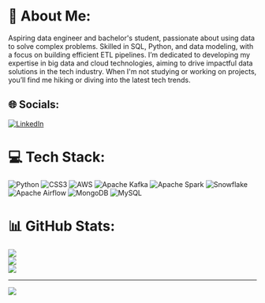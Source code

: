 # 💫 About Me:
Aspiring data engineer and bachelor's student, passionate about using data to solve complex problems. Skilled in SQL, Python, and data modeling, with a focus on building efficient ETL pipelines. I’m dedicated to developing my expertise in big data and cloud technologies, aiming to drive impactful data solutions in the tech industry. When I'm not studying or working on projects, you’ll find me hiking or diving into the latest tech trends.


## 🌐 Socials:
[![LinkedIn](https://img.shields.io/badge/LinkedIn-%230077B5.svg?logo=linkedin&logoColor=white)](https://linkedin.com/in/https://www.linkedin.com/in/subhamrs/) 

# 💻 Tech Stack:
![Python](https://img.shields.io/badge/python-3670A0?style=for-the-badge&logo=python&logoColor=ffdd54) ![CSS3](https://img.shields.io/badge/css3-%231572B6.svg?style=for-the-badge&logo=css3&logoColor=white) ![AWS](https://img.shields.io/badge/AWS-%23FF9900.svg?style=for-the-badge&logo=amazon-aws&logoColor=white) ![Apache Kafka](https://img.shields.io/badge/Apache%20Kafka-000?style=for-the-badge&logo=apachekafka) ![Apache Spark](https://img.shields.io/badge/Apache%20Spark-FDEE21?style=for-the-badge&logo=apachespark&logoColor=black) ![Snowflake](https://img.shields.io/badge/snowflake-%2329B5E8.svg?style=for-the-badge&logo=snowflake&logoColor=white) ![Apache Airflow](https://img.shields.io/badge/Apache%20Airflow-017CEE?style=for-the-badge&logo=Apache%20Airflow&logoColor=white) ![MongoDB](https://img.shields.io/badge/MongoDB-%234ea94b.svg?style=for-the-badge&logo=mongodb&logoColor=white) ![MySQL](https://img.shields.io/badge/mysql-4479A1.svg?style=for-the-badge&logo=mysql&logoColor=white)
# 📊 GitHub Stats:
![](https://github-readme-stats.vercel.app/api?username=SubhamRanjan&theme=dark&hide_border=false&include_all_commits=false&count_private=false)<br/>
![](https://github-readme-streak-stats.herokuapp.com/?user=SubhamRanjan&theme=dark&hide_border=false)<br/>
![](https://github-readme-stats.vercel.app/api/top-langs/?username=SubhamRanjan&theme=dark&hide_border=false&include_all_commits=false&count_private=false&layout=compact)

---
[![](https://visitcount.itsvg.in/api?id=SubhamRanjan&icon=0&color=0)](https://visitcount.itsvg.in)

<!-- Proudly created with GPRM ( https://gprm.itsvg.in ) -->
